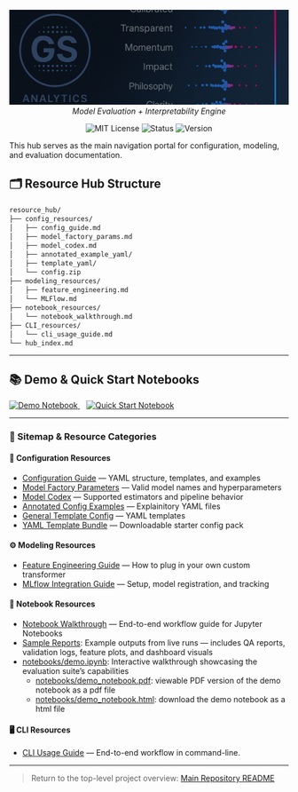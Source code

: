 <p align="center">
  <img src="../repo_files/dark_logo_banner.png" width="1000"/>
  <br>
  <em>Model Evaluation + Interpretability Engine</em>
</p>
<p align="center">
  <img alt="MIT License" src="https://img.shields.io/badge/license-MIT-blue">
  <img alt="Status" src="https://img.shields.io/badge/status-beta-yellow">
  <img alt="Version" src="https://img.shields.io/badge/version-v0.1.0-blueviolet">
</p>

This hub serves as the main navigation portal for configuration, modeling, and evaluation documentation.

## 🗂️ Resource Hub Structure

```
resource_hub/
├── config_resources/
│   ├── config_guide.md
│   ├── model_factory_params.md
│   ├── model_codex.md
│   ├── annotated_example_yaml/
│   ├── template_yaml/
│   └── config.zip
├── modeling_resources/
│   ├── feature_engineering.md
│   └── MLFlow.md
├── notebook_resources/
│   └── notebook_walkthrough.md
├── CLI_resources/
│   └── cli_usage_guide.md
└── hub_index.md

```

---

## 📚 Demo & Quick Start Notebooks

<p align="left">
  <a href="../notebooks/demo.ipynb">
    <img alt="Demo Notebook" src="https://img.shields.io/badge/Demo%20Notebook-blue?style=for-the-badge&logo=jupyter" />
  </a>
  &nbsp;&nbsp;
  <a href="../notebooks/quick_start.ipynb">
    <img alt="Quick Start Notebook" src="https://img.shields.io/badge/Quick--Start%20Notebook-green?style=for-the-badge&logo=python" />
  </a>
</p>

___

### 🔗 Sitemap & Resource Categories

#### 🧩 Configuration Resources
- [Configuration Guide](config_resources/config_guide.md) — YAML structure, templates, and examples
- [Model Factory Parameters](config_resources/model_factory_params.md) — Valid model names and hyperparameters
- [Model Codex](config_resources/model_codex.md) — Supported estimators and pipeline behavior
- [Annotated Config Examples](config_resources/template_yaml/) — Explainitory YAML files
- [General Template Config](config_resources/annotated_example_yaml/) — YAML templates
- [YAML Template Bundle](config_resources/config.zip) — Downloadable starter config pack

#### ⚙️ Modeling Resources
- [Feature Engineering Guide](modeling_resources/feature_engineering.md) — How to plug in your own custom transformer
- [MLflow Integration Guide](modeling_resources/MLFlow.md) — Setup, model registration, and tracking

#### 📓 Notebook Resources
- [Notebook Walkthrough](notebook_resources/notebook_walkthrough.md) — End-to-end workflow guide for Jupyter Notebooks
- [Sample Reports](../exports/sample/): Example outputs from live runs — includes QA reports, validation logs, feature plots, and dashboard visuals
- [notebooks/demo.ipynb](../notebooks/demo.ipynb): Interactive walkthrough showcasing the evaluation suite’s capabilities
  - [notebooks/demo_notebook.pdf](../notebooks/demo_notebook.pdf): viewable PDF version of the demo notebook as a pdf file
  - [notebooks/demo_notebook.html](../notebooks/demo_notebook.html): download the demo notebook as a html file


#### 🖥️ CLI Resources
- [CLI Usage Guide](CLI_resources/cli_usage_guide.md) — End-to-end workflow in command-line.

---

> Return to the top-level project overview: [Main Repository README](../README.md)